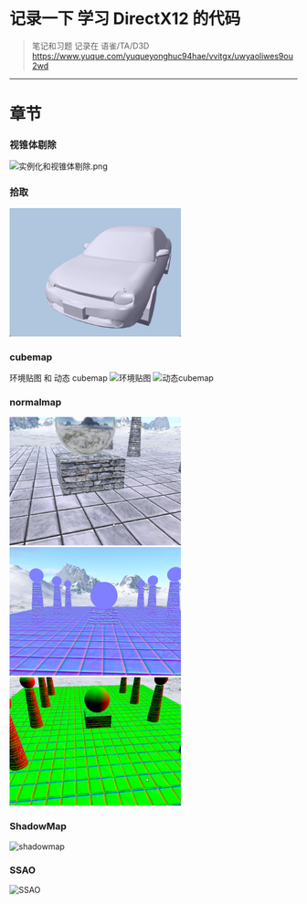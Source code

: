 # 记录一下 学习 DirectX12 的代码

> 笔记和习题 记录在 语雀/TA/D3D
> https://www.yuque.com/yuqueyonghuc94hae/vvitgx/uwyaoliwes9ou2wd

---

# 章节

### 视锥体剔除

<img src="./DirectXRef/main16/实例化和视锥体剔除.gif" width="300" alt="实例化和视锥体剔除.png"/>

### 拾取

<img src="./DirectXRef/main17/Pickup.gif" width="300" alt="拾取.png"/>

### cubemap

环境贴图 和 动态 cubemap
<img src="./DirectXRef/main18/Cubemap/cubemap.gif" width="300" alt="环境贴图"/>
<img src="./DirectXRef/main18/DynamicCube/dynamicCubemap.gif" width="300" alt="动态cubemap"/>

### normalmap

<img src="./DirectXRef/main19/normal.jpg" width="300" alt="normal"/>
<img src="./DirectXRef/main19/SampleNormal.jpg" width="300" alt="normal"/>
<img src="./DirectXRef/main19/worldNormal.jpg" width="300" alt="normal"/>

### ShadowMap

<img src="./DirectXRef/main20/shadowMap.gif" width="300" alt="shadowmap"/>

### SSAO

<img src="./DirectXRef/main21/SSAO.gif" width="300" alt="SSAO"/>
